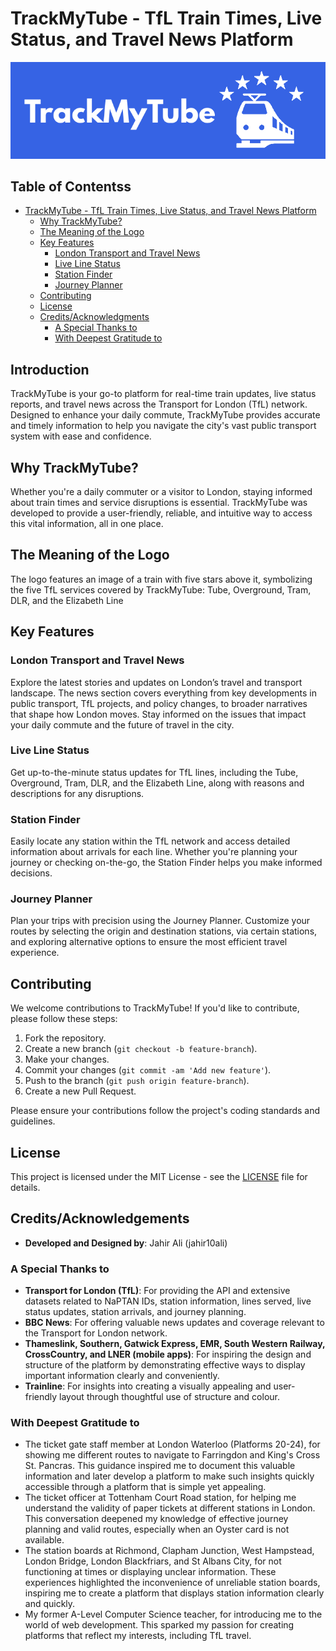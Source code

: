 # TrackMyTube - TfL Train Times, Live Status, and Travel News Platform

![TrackMyTube Logo](https://github.com/jahir10ali/trackmytube/blob/main/img/logo_large.jpg?raw=True)

## Table of Contentss

- [TrackMyTube - TfL Train Times, Live Status, and Travel News Platform](#trackmytube---tfl-train-times-live-status-and-travel-news-platform)
  - [Why TrackMyTube?](#why-trackmytube)
  - [The Meaning of the Logo](#the-meaning-of-the-logo)
  - [Key Features](#key-features)
    - [London Transport and Travel News](#london-transport-and-travel-news)
    - [Live Line Status](#live-line-status)
    - [Station Finder](#station-finder)
    - [Journey Planner](#journey-planner)
  - [Contributing](#contributing)
  - [License](#license)
  - [Credits/Acknowledgments](#creditsacknowledgements)
    - [A Special Thanks to](#a-special-thanks-to)
    - [With Deepest Gratitude to](#with-deepest-gratitude-to)


## Introduction

TrackMyTube is your go-to platform for real-time train updates, live status reports, and travel news across the Transport for London (TfL) network. Designed to enhance your daily commute, TrackMyTube provides accurate and timely information to help you navigate the city's vast public transport system with ease and confidence.

## Why TrackMyTube?

Whether you're a daily commuter or a visitor to London, staying informed about train times and service disruptions is essential. TrackMyTube was developed to provide a user-friendly, reliable, and intuitive way to access this vital information, all in one place.

## The Meaning of the Logo

The logo features an image of a train with five stars above it, symbolizing the five TfL services covered by TrackMyTube: Tube, Overground, Tram, DLR, and the Elizabeth Line

## Key Features

### London Transport and Travel News

Explore the latest stories and updates on London’s travel and transport landscape. The news section covers everything from key developments in public transport, TfL projects, and policy changes, to broader narratives that shape how London moves. Stay informed on the issues that impact your daily commute and the future of travel in the city.

### Live Line Status

Get up-to-the-minute status updates for TfL lines, including the Tube, Overground, Tram, DLR, and the Elizabeth Line, along with reasons and descriptions for any disruptions.

### Station Finder

Easily locate any station within the TfL network and access detailed information about arrivals for each line. Whether you're planning your journey or checking on-the-go, the Station Finder helps you make informed decisions.

### Journey Planner

Plan your trips with precision using the Journey Planner. Customize your routes by selecting the origin and destination stations, via certain stations, and exploring alternative options to ensure the most efficient travel experience.

## Contributing

We welcome contributions to TrackMyTube! If you'd like to contribute, please follow these steps:

1. Fork the repository.
2. Create a new branch (`git checkout -b feature-branch`).
3. Make your changes.
4. Commit your changes (`git commit -am 'Add new feature'`).
5. Push to the branch (`git push origin feature-branch`).
6. Create a new Pull Request.

Please ensure your contributions follow the project's coding standards and guidelines.

## License

This project is licensed under the MIT License - see the [LICENSE](LICENSE) file for details.

## Credits/Acknowledgements

- **Developed and Designed by**: Jahir Ali (jahir10ali)

### A Special Thanks to
- **Transport for London (TfL)**: For providing the API and extensive datasets related to NaPTAN IDs, station information, lines served, live status updates, station arrivals, and journey planning.
- **BBC News**: For offering valuable news updates and coverage relevant to the Transport for London network.
- **Thameslink, Southern, Gatwick Express, EMR, South Western Railway, CrossCountry, and LNER (mobile apps)**: For inspiring the design and structure of the platform by demonstrating effective ways to display important information clearly and conveniently.
- **Trainline**: For insights into creating a visually appealing and user-friendly layout through thoughtful use of structure and colour.

### With Deepest Gratitude to
- The ticket gate staff member at London Waterloo (Platforms 20-24), for showing me different routes to navigate to Farringdon and King's Cross St. Pancras. This guidance inspired me to document this valuable information and later develop a platform to make such insights quickly accessible through a platform that is simple yet appealing.
- The ticket officer at Tottenham Court Road station, for helping me understand the validity of paper tickets at different stations in London. This conversation deepened my knowledge of effective journey planning and valid routes, especially when an Oyster card is not available.
- The station boards at Richmond, Clapham Junction, West Hampstead, London Bridge, London Blackfriars, and St Albans City, for not functioning at times or displaying unclear information. These experiences highlighted the inconvenience of unreliable station boards, inspiring me to create a platform that displays station information clearly and quickly.
- My former A-Level Computer Science teacher, for introducing me to the world of web development. This sparked my passion for creating platforms that reflect my interests, including TfL travel.
